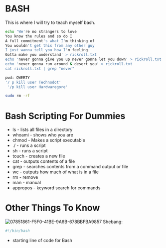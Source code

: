 # BASH
This is where I will try to teach myself bash.

```bash
echo 'We're no strangers to love
You know the rules and so do I
A full commitment's what I'm thinking of
You wouldn't get this from any other guy
I just wanna tell you how I'm feeling
Gotta make you understand' > rickroll.txt
echo 'never gonna give you up never gonna let you down' > rickroll.txt
echo 'never gonna run around & desert you' > rickroll.txt
cat rickroll.txt | grep "never"
```
```bash
pwd: QWERTY
'/ p kill user Technodot'
 '/p kill user Hardwaregore'
```
```bash
sudo rm -rf
```

# Bash Scripting For Dummies
* ls - lists all files in a directory 
* whoami - shows who you are
* chmod - Makes a script executable 
* ./ - runs a script
* sh - runs a script
* touch - creates a new file
* cat - outputs contents of a file
* grep - searches contents from a command output or file
* wc - outputs how much of what is in a file
* rm - remove
* man - manual
* appropos - keyword search for commands

# Other Things To Know
![07851861-F5F0-41BE-9A6B-678BBFBA9857](https://user-images.githubusercontent.com/98426972/164244698-5478138e-ac74-4805-9bd1-89bc9f37a367.png)
Shebang:
```bash
#!/bin/bash
```
- starting line of code for Bash

